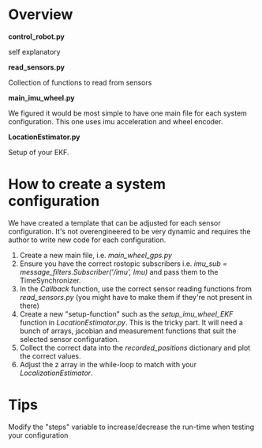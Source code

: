 
# Overview
**control_robot.py**

self explanatory

**read_sensors.py**

Collection of functions to read from sensors

**main_imu_wheel.py**

We figured it would be most simple to have one main file for each system configuration. This one uses imu acceleration and wheel encoder.

**LocationEstimator.py**

Setup of your EKF.



# How to create a system configuration
We have created a template that can be adjusted for each sensor configuration. It's not overengineered to be very dynamic and requires the author to write new code for each configuration. 

1. Create a new main file, i.e. *main_wheel_gps.py*
2. Ensure you have the correct rostopic subscribers i.e. *imu_sub = message_filters.Subscriber('/imu', Imu)* and pass them to the TimeSynchronizer.
3. In the *Callback* function, use the correct sensor reading functions from *read_sensors.py* (you might have to make them if they're not present in there)
4. Create a new "setup-function" such as the *setup_imu_wheel_EKF* function in *LocationEstimator.py*. This is the tricky part. It will need a bunch of arrays, jacobian and measurement functions that suit the selected sensor configuration.
5. Collect the correct data into the *recorded_positions* dictionary and plot the correct values.
6. Adjust the z array in the while-loop to match with your *LocalizationEstimator*.


# Tips
Modify the "steps" variable to increase/decrease the run-time when testing your configuration